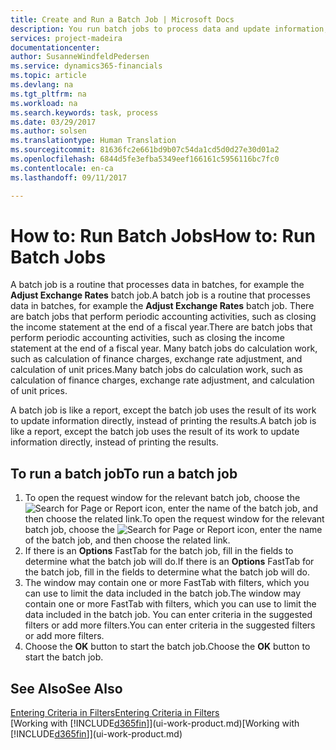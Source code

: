 ```yaml
---
title: Create and Run a Batch Job | Microsoft Docs
description: You run batch jobs to process data and update information, for example, to do periodic accounting activities, or to do calculations.
services: project-madeira
documentationcenter: 
author: SusanneWindfeldPedersen
ms.service: dynamics365-financials
ms.topic: article
ms.devlang: na
ms.tgt_pltfrm: na
ms.workload: na
ms.search.keywords: task, process
ms.date: 03/29/2017
ms.author: solsen
ms.translationtype: Human Translation
ms.sourcegitcommit: 81636fc2e661bd9b07c54da1cd5d0d27e30d01a2
ms.openlocfilehash: 6844d5fe3efba5349eef166161c5956116bc7fc0
ms.contentlocale: en-ca
ms.lasthandoff: 09/11/2017

---
```

# <a name="how-to-run-batch-jobs"></a><span data-ttu-id="47110-103">How to: Run Batch Jobs</span><span class="sxs-lookup"><span data-stu-id="47110-103">How to: Run Batch Jobs</span></span>
<span data-ttu-id="47110-104">A batch job is a routine that processes data in batches, for example the **Adjust Exchange Rates** batch job.</span><span class="sxs-lookup"><span data-stu-id="47110-104">A batch job is a routine that processes data in batches, for example the **Adjust Exchange Rates** batch job.</span></span> <span data-ttu-id="47110-105">There are batch jobs that perform periodic accounting activities, such as closing the income statement at the end of a fiscal year.</span><span class="sxs-lookup"><span data-stu-id="47110-105">There are batch jobs that perform periodic accounting activities, such as closing the income statement at the end of a fiscal year.</span></span> <span data-ttu-id="47110-106">Many batch jobs do calculation work, such as calculation of finance charges, exchange rate adjustment, and calculation of unit prices.</span><span class="sxs-lookup"><span data-stu-id="47110-106">Many batch jobs do calculation work, such as calculation of finance charges, exchange rate adjustment, and calculation of unit prices.</span></span>

<span data-ttu-id="47110-107">A batch job is like a report, except the batch job uses the result of its work to update information directly, instead of printing the results.</span><span class="sxs-lookup"><span data-stu-id="47110-107">A batch job is like a report, except the batch job uses the result of its work to update information directly, instead of printing the results.</span></span>

## <a name="to-run-a-batch-job"></a><span data-ttu-id="47110-108">To run a batch job</span><span class="sxs-lookup"><span data-stu-id="47110-108">To run a batch job</span></span>
1. <span data-ttu-id="47110-109">To open the request window for the relevant batch job, choose the ![Search for Page or Report](media/ui-search/search_small.png "Search for Page or Report icon") icon, enter the name of the batch job, and then choose the related link.</span><span class="sxs-lookup"><span data-stu-id="47110-109">To open the request window for the relevant batch job, choose the ![Search for Page or Report](media/ui-search/search_small.png "Search for Page or Report icon") icon, enter the name of the batch job, and then choose the related link.</span></span>
2. <span data-ttu-id="47110-110">If there is an **Options** FastTab for the batch job, fill in the fields to determine what the batch job will do.</span><span class="sxs-lookup"><span data-stu-id="47110-110">If there is an **Options** FastTab for the batch job, fill in the fields to determine what the batch job will do.</span></span>
3. <span data-ttu-id="47110-111">The window may contain one or more FastTab with filters, which you can use to limit the data included in the batch job.</span><span class="sxs-lookup"><span data-stu-id="47110-111">The window may contain one or more FastTab with filters, which you can use to limit the data included in the batch job.</span></span> <span data-ttu-id="47110-112">You can enter criteria in the suggested filters or add more filters.</span><span class="sxs-lookup"><span data-stu-id="47110-112">You can enter criteria in the suggested filters or add more filters.</span></span>
4. <span data-ttu-id="47110-113">Choose the **OK** button to start the batch job.</span><span class="sxs-lookup"><span data-stu-id="47110-113">Choose the **OK** button to start the batch job.</span></span>

## <a name="see-also"></a><span data-ttu-id="47110-114">See Also</span><span class="sxs-lookup"><span data-stu-id="47110-114">See Also</span></span>
[<span data-ttu-id="47110-115">Entering Criteria in Filters</span><span class="sxs-lookup"><span data-stu-id="47110-115">Entering Criteria in Filters</span></span>](ui-enter-criteria-filters.md)  
<span data-ttu-id="47110-116">[Working with [!INCLUDE[d365fin](includes/d365fin_md.md)]](ui-work-product.md)</span><span class="sxs-lookup"><span data-stu-id="47110-116">[Working with [!INCLUDE[d365fin](includes/d365fin_md.md)]](ui-work-product.md)</span></span>

